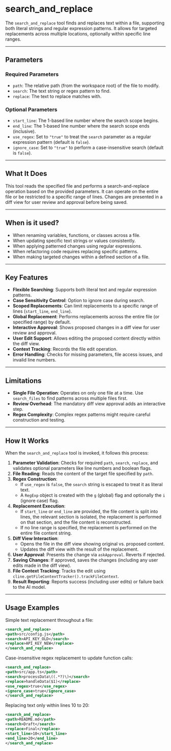 # search_and_replace

The `search_and_replace` tool finds and replaces text within a file, supporting both literal strings and regular expression patterns. It allows for targeted replacements across multiple locations, optionally within specific line ranges.

---

## Parameters

### Required Parameters

- `path`: The relative path (from the workspace root) of the file to modify.
- `search`: The text string or regex pattern to find.
- `replace`: The text to replace matches with.

### Optional Parameters

- `start_line`: The 1-based line number where the search scope begins.
- `end_line`: The 1-based line number where the search scope ends (inclusive).
- `use_regex`: Set to `"true"` to treat the `search` parameter as a regular expression pattern (default is `false`).
- `ignore_case`: Set to `"true"` to perform a case-insensitive search (default is `false`).

---

## What It Does

This tool reads the specified file and performs a search-and-replace operation based on the provided parameters. It can operate on the entire file or be restricted to a specific range of lines. Changes are presented in a diff view for user review and approval before being saved.

---

## When is it used?

- When renaming variables, functions, or classes across a file.
- When updating specific text strings or values consistently.
- When applying patterned changes using regular expressions.
- When refactoring code requires replacing specific patterns.
- When making targeted changes within a defined section of a file.

---

## Key Features

- **Flexible Searching**: Supports both literal text and regular expression patterns.
- **Case Sensitivity Control**: Option to ignore case during search.
- **Scoped Replacements**: Can limit replacements to a specific range of lines (`start_line`, `end_line`).
- **Global Replacement**: Performs replacements across the entire file (or specified range) by default.
- **Interactive Approval**: Shows proposed changes in a diff view for user review and approval.
- **User Edit Support**: Allows editing the proposed content directly within the diff view.
- **Context Tracking**: Records the file edit operation.
- **Error Handling**: Checks for missing parameters, file access issues, and invalid line numbers.

---

## Limitations

- **Single File Operation**: Operates on only one file at a time. Use `search_files` to find patterns across multiple files first.
- **Review Overhead**: The mandatory diff view approval adds an interactive step.
- **Regex Complexity**: Complex regex patterns might require careful construction and testing.

---

## How It Works

When the `search_and_replace` tool is invoked, it follows this process:

1.  **Parameter Validation**: Checks for required `path`, `search`, `replace`, and validates optional parameters like line numbers and boolean flags.
2.  **File Reading**: Reads the content of the target file specified by `path`.
3.  **Regex Construction**:
    *   If `use_regex` is `false`, the `search` string is escaped to treat it as literal text.
    *   A `RegExp` object is created with the `g` (global) flag and optionally the `i` (ignore case) flag.
4.  **Replacement Execution**:
    *   If `start_line` or `end_line` are provided, the file content is split into lines, the relevant section is isolated, the replacement is performed on that section, and the file content is reconstructed.
    *   If no line range is specified, the replacement is performed on the entire file content string.
5.  **Diff View Interaction**:
    *   Opens the file in the diff view showing original vs. proposed content.
    *   Updates the diff view with the result of the replacement.
6.  **User Approval**: Presents the change via `askApproval`. Reverts if rejected.
7.  **Saving Changes**: If approved, saves the changes (including any user edits made in the diff view).
8.  **File Context Tracking**: Tracks the edit using `cline.getFileContextTracker().trackFileContext`.
9.  **Result Reporting**: Reports success (including user edits) or failure back to the AI model.

---

## Usage Examples

Simple text replacement throughout a file:

```xml
<search_and_replace>
<path>src/config.js</path>
<search>API_KEY_OLD</search>
<replace>API_KEY_NEW</replace>
</search_and_replace>
```

Case-insensitive regex replacement to update function calls:

```xml
<search_and_replace>
<path>src/app.ts</path>
<search>processData\((.*?)\)</search>
<replace>handleData($1)</replace>
<use_regex>true</use_regex>
<ignore_case>true</ignore_case>
</search_and_replace>
```

Replacing text only within lines 10 to 20:

```xml
<search_and_replace>
<path>README.md</path>
<search>Draft</search>
<replace>Final</replace>
<start_line>10</start_line>
<end_line>20</end_line>
</search_and_replace>
```